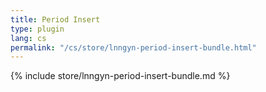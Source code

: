 ```yaml
---
title: Period Insert
type: plugin
lang: cs
permalink: "/cs/store/lnngyn-period-insert-bundle.html"
---
```


{% include store/lnngyn-period-insert-bundle.md %}
